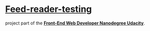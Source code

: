
# [Feed-reader-testing](#)

project part of the [**Front-End Web Developer Nanodegree Udacity**](https://eu.udacity.com/course/front-end-web-developer-nanodegree--nd001).
